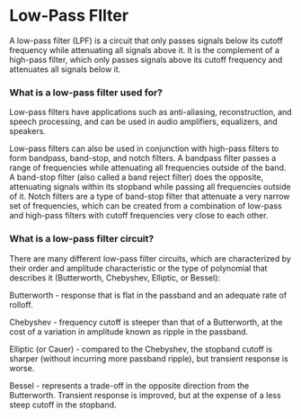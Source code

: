 # Low-Pass FIlter

A low-pass filter (LPF) is a circuit that only passes signals below its cutoff frequency while attenuating all signals above it. It is the complement of a high-pass filter, which only passes signals above its cutoff frequency and attenuates all signals below it.

### What is a low-pass filter used for?

Low-pass filters have applications such as anti-aliasing, reconstruction, and speech processing, and can be used in audio amplifiers, equalizers, and speakers.

Low-pass filters can also be used in conjunction with high-pass filters to form bandpass, band-stop, and notch filters. A bandpass filter passes a range of frequencies while attenuating all frequencies outside of the band. A band-stop filter (also called a band reject filter) does the opposite, attenuating signals within its stopband while passing all frequencies outside of it. Notch filters are a type of band-stop filter that attenuate a very narrow set of frequencies, which can be created from a combination of low-pass and high-pass filters with cutoff frequencies very close to each other.

### What is a low-pass filter circuit?

There are many different low-pass filter circuits, which are characterized by their order and amplitude characteristic or the type of polynomial that describes it (Butterworth, Chebyshev, Elliptic, or Bessel):

Butterworth - response that is flat in the passband and an adequate rate of rolloff.

Chebyshev - frequency cutoff is steeper than that of a Butterworth, at the cost of a variation in amplitude known as ripple in the passband.

Elliptic (or Cauer) - compared to the Chebyshev, the stopband cutoff is sharper (without incurring more passband ripple), but transient response is worse.

Bessel - represents a trade-off in the opposite direction from the Butterworth. Transient response is improved, but at the expense of a less steep cutoff in the stopband.
